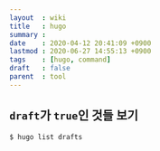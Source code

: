 ```yaml
---
layout  : wiki
title   : hugo
summary : 
date    : 2020-04-12 20:41:09 +0900
lastmod : 2020-06-27 14:55:13 +0900
tags    : [hugo, command]
draft   : false
parent  : tool
---
```


## `draft`가 `true`인 것들 보기
```bash
$ hugo list drafts
```
